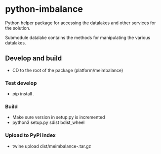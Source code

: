 # python-imbalance

Python helper package for accessing the datalakes and other services for the solution.

Submodule datalake contains the methods for manipulating the various datalakes.


## Develop and build
- CD to the root of the package (platform/meimbalance)

### Test develop
- pip install .

### Build
- Make sure version in setup.py is incremented
- python3 setup.py sdist bdist_wheel

### Upload to PyPi index
- twine upload dist/meimbalance-<version>.tar.gz